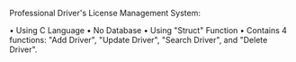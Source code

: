 Professional Driver's License Management System:

• Using C Language
• No Database
• Using "Struct" Function
• Contains 4 functions: "Add Driver", "Update Driver", "Search Driver", and "Delete Driver".